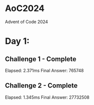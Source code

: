 # AoC2024

Advent of Code 2024

# Day 1:

## Challenge 1 - Complete

Elapsed: 2.371ms
Final Answer: 765748

## Challenge 2 - Complete

Elapsed: 1.345ms
Final Answer: 27732508
